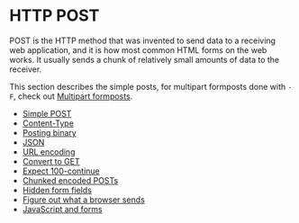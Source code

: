 # HTTP POST

POST is the HTTP method that was invented to send data to a receiving web
application, and it is how most common HTML forms on the web
works. It usually sends a chunk of relatively small amounts of data to the
receiver.

This section describes the simple posts, for multipart formposts done with
`-F`, check out [Multipart formposts](multipart.md).

* [Simple POST](post/simple.md)
* [Content-Type](post/content-type.md)
* [Posting binary](post/binary.md)
* [JSON](post/json.md)
* [URL encoding](post/url-encode.md)
* [Convert to GET](post/convert-to-get.md)
* [Expect 100-continue](post/expect100.md)
* [Chunked encoded POSTs](post/chunked.md)
* [Hidden form fields](post/hiddenfields.md)
* [Figure out what a browser sends](post/browsersends.md)
* [JavaScript and forms](post/javascript.md)
